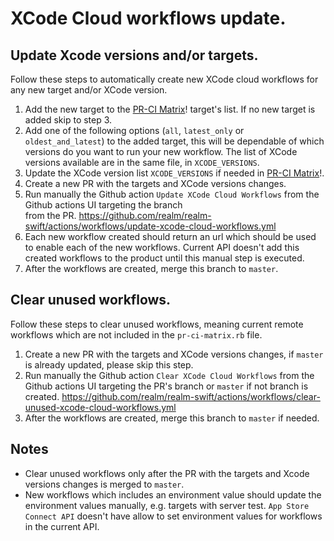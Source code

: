 # XCode Cloud workflows update.

## Update Xcode versions and/or targets.

Follow these steps to automatically create new XCode cloud workflows for any new target and/or XCode version.

1. Add the new target to the [PR-CI Matrix](./scripts/pr-ci-matrix.rb)! target's list. If no new target is added 
   skip to step 3.
2. Add one of the following options (`all`, `latest_only` or `oldest_and_latest`) to the added target, this will be
   dependable of which versions do you want to run your new workflow. The list of XCode versions available are in the same file, in `XCODE_VERSIONS`.
3. Update the XCode version list `XCODE_VERSIONS` if needed in [PR-CI Matrix](./scripts/pr-ci-matrix.rb)!.
3. Create a new PR with the targets and XCode versions changes.
4. Run manually the Github action `Update XCode Cloud Workflows` from the Github actions UI targeting the branch   
   from the PR. 
   https://github.com/realm/realm-swift/actions/workflows/update-xcode-cloud-workflows.yml
5. Each new workflow created should return an url which should be used to enable each of the new workflows. Current 
   API doesn't add this created workflows to the product until this manual step is executed.
6. After the workflows are created, merge this branch to `master`.

## Clear unused workflows.

Follow these steps to clear unused workflows, meaning current remote workflows which are not included in the
`pr-ci-matrix.rb` file.

1. Create a new PR with the targets and XCode versions changes, if `master` is already updated, please 
   skip this step.
4. Run manually the Github action `Clear XCode Cloud Workflows` from the Github actions UI targeting the PR's 
   branch or `master` if not branch is created.
   https://github.com/realm/realm-swift/actions/workflows/clear-unused-xcode-cloud-workflows.yml
5. After the workflows are created, merge this branch to `master` if needed.

## Notes

* Clear unused workflows only after the PR with the targets and Xcode versions changes is merged to `master`.
* New workflows which includes an environment value should update the environment values manually, e.g. targets
  with server test. `App Store Connect API` doesn't have allow to set environment values for workflows in the current
  API.
